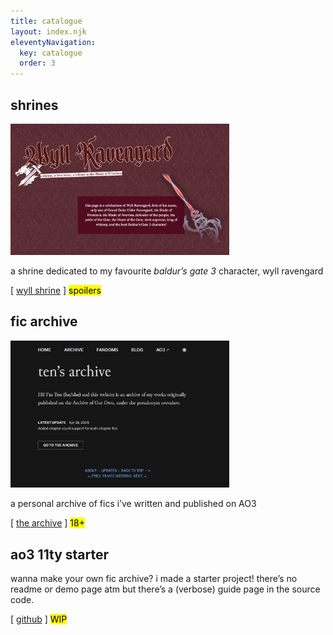 ```yaml
---
title: catalogue
layout: index.njk
eleventyNavigation:
  key: catalogue
  order: 3
---
```


## shrines

<p><img src="./assets/img/wyll-shrine.png" alt="wyll ravengard shrine" width="350"></p>

a shrine dedicated to my favourite *baldur’s gate 3* character, wyll ravengard

[ [wyll shrine](/shrines/wyll) ] <mark class="warning">spoilers</mark>

## fic archive

<p><img src="./assets/img/serendure.png" alt="ten's archive" width="350"></p>

a personal archive of fics i’ve written and published on AO3

[ [the archive](https://serendure.neocities.org/) ] <mark class="error">18+</mark>

## ao3 11ty starter

wanna make your own fic archive? i made a starter project! there’s no readme or demo page atm but there’s a (verbose) guide page in the source code. 

[ [github](https://github.com/tencurse/ao3-11ty-starter) ] <mark>WIP</mark>
